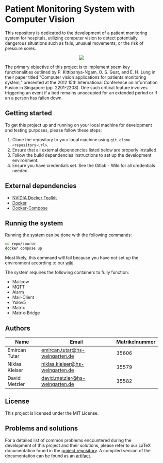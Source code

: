 # Patient Monitoring System with Computer Vision
This repository is dedicated to the development of a patient monitoring system for hospitals, utilizing computer vision to detect potentially dangerous situations such as falls, unusual movements, or the risk of pressure sores.

<p align="center">
  <img src="./doc/documentation/images/overview.png" />
</p>


The primary objective of this project is to implement  soem key functionalities outlined by P. Kittipanya-Ngam, O. S. Guat, and E. H. Lung in their paper titled "Computer vision applications for patients monitoring system," presented at the 2012 15th International Conference on Information Fusion in Singapore (pp. 2201-2208). One such critical feature involves triggering an event if a bed remains unoccupied for an extended period or if an a person has fallen down.

## Getting started
To get this project up and running on your local machine for development and testing purposes, please follow these steps:
1. Clone the repository to your local machine using `git clone <repository-url>`.
2. Ensure that all external dependencies listed below are properly installed.
3. Follow the build dependencies instructions to set up the development environment.
4. Ensure you have credentials set. See the Gitlab - Wiki for all credentials needed.

## External dependencies
- [NVIDIA Docker Toolkit](https://docs.nvidia.com/datacenter/cloud-native/container-toolkit/latest/install-guide.html)
- [Docker](https://www.docker.com/)
- [Docker-Compose](https://docs.docker.com/compose/)

## Runnig the system
Running the system can be done with the following commands:
```bash
cd repo/source
docker compose up
```
Most likely, this command will fail because you have not set up the environment according to our [wiki](https://fbe-gitlab.hs-weingarten.de/stud-iki/prj-sysadmin/ss24_tutar_kleiser_metzler_AAL_Patientenmonitoring/-/wikis/home).

The system requires the following containers to fully function:
- Mailcow
- MQTT
- Alarm
- Mail-Client
- Yolov5
- Matrix
- Matrix-Bridge

## Authors
| Name | Email | Matrikelnummer |
| ------ | ------ | --- |
| Emircan Tutar    | emircan.tutar@hs-weingarten.de    | 35606 |
| Niklas Kleiser   | niklas.kleiser@hs-weingarten.de   | 35579 |
| David Metzler    | david.metzler@hs-weingarten.de    | 35582 |


## License
This project is licensed under the MIT License.

## Problems and solutions
For a detailed list of common problems encountered during the development of this project and their solutions, please refer to our LaTeX documentation found in the [project repository](doc/documentation). A compiled version of the documentation can be found as an [artifact](https://fbe-gitlab.hs-weingarten.de/stud-iki/prj-sysadmin/ss24_tutar_kleiser_metzler_AAL_Patientenmonitoring/-/artifacts).
